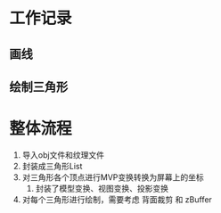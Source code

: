 # 工作记录
## 画线
## 绘制三角形

# 整体流程
1. 导入obj文件和纹理文件
2. 封装成三角形List
3. 对三角形各个顶点进行MVP变换转换为屏幕上的坐标
    1. 封装了模型变换、视图变换、投影变换
4. 对每个三角形进行绘制，需要考虑 背面裁剪 和 zBuffer 